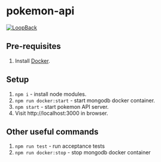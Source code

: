 # pokemon-api

[![LoopBack](https://github.com/strongloop/loopback-next/raw/master/docs/site/imgs/branding/Powered-by-LoopBack-Badge-(blue)-@2x.png)](http://loopback.io/)

## Pre-requisites
1. Install [Docker](https://docs.docker.com/get-docker/).

## Setup
1. `npm i` - install node modules.
2. `npm run docker:start` - start mongodb docker container.
3. `npm start` - start pokemon API server.
4. Visit http://localhost:3000 in browser.

## Other useful commands
1. `npm run test` - run acceptance tests
2. `npm run docker:stop` - stop mongodb docker container
